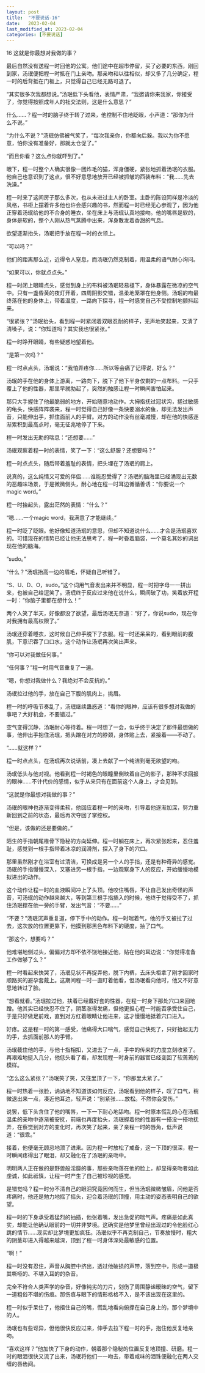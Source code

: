 ```yaml
---
layout: post
title:  "不要说话-16"
date:   2023-02-04
last_modified_at: 2023-02-04
categories: [不要说话]
---
```


16 这就是你最想对我做的事？

最后自然没有送程一时回他的公寓。他们途中在超市停留，买了必要的东西，刚回到家，汤珉便把程一时抵在门上亲吻。那亲吻和以往相似，却又多了几分确定，程一时的后背抵在门板上，只觉得自己已经无路可退了。

“其实很多次我都想说。”汤珉低下头看他，表情严肃，“我邀请你来我家，你接受了，你觉得按照成年人的社交法则，这是什么意思？”

什么……？程一时的脑子终于转了过来，他控制不住地眨眼，小声道：“那你为什么不说。”

“为什么不说？”汤珉仿佛被气笑了，“每次我亲你，你都向后躲。我以为你不愿意，怕你没有准备好，那就太仓促了。”

“而且你看？这么点你就吓到了。”

眼下，程一时整个人确实很像一团炸毛的猫，浑身僵硬，紧张地抓着汤珉的衣服。他自己也意识到了这点，很不好意思地放开已经被抓皱的西装布料：“我……先去洗澡。”



程一时来了这间房子那么多次，也从未进过主人的卧室。主卧的陈设同样是冷淡的风格，书柜上摆着许多他也许会感兴趣的书，然而程一时已经无心参观了，因为他正穿着汤珉给他的不合身的睡衣，坐在床上与汤珉认真地接吻。他的嘴唇是软的，身体是软的，整个人刚从热气蒸腾中出来，浑身散发着香甜的气息。

欲望逐渐抬头，汤珉把手放在程一时的衣领上。

“可以吗？”

他们的距离那么近，近得令人窒息，而汤珉仍然克制着，用温柔的语气耐心询问。

“如果可以，你就点点头。”

程一时闭上眼睛点头，感觉到身上的布料被汤珉轻易褪下，身体暴露在微凉的空气中。只有一盏昏黄的夜灯开着，四周阴影交错，温柔地笼罩在他身侧。汤珉的吻最终落在他的身体上，带着温度，一路向下探寻，程一时感觉自己不受控制地颤抖起来。

“很紧张？”汤珉抬头，看到程一时紧闭着双眼忍耐的样子，无声地笑起来，又清了清嗓子，说：“你知道吗？其实我也很紧张。”

程一时睁开眼睛，有些疑惑地望着他。

“是第一次吗？”

程一时点点头，汤珉说：“我怕弄疼你……所以等会痛了记得说，好么？”



汤珉的手在他的身体上游离，一路向下，脱下了他下半身仅剩的一点布料。一只手覆上了他的性器，那里早就勃起了，突然的触感让程一时瞬间害怕起来。

那只大手握住了他最脆弱的地方，开始随意地动作。大拇指抚过冠状沟，搓过敏感的龟头，快感阵阵袭来，程一时觉得自己好像一条快要溺水的鱼，却无法发出声音，只能伸出手，抓住面前人的手臂。对方的动作没有丝毫减慢，却在他的快感逐渐累积到最高点时，毫无征兆地停了下来。

程一时发出无助的喘息：“还想要……”

汤珉观察着程一时的表情，笑了一下：“这么舒服？还想要吗？”

程一时点点头，随后带着羞耻的表情，把头埋在了汤珉的肩上。

说真的，这么纯情又可爱的伴侣……谁能忍受得了？汤珉的脑海里已经涌现出无数的恶趣味场景，于是微微侧头，耐心地在程一时耳边循循善诱：“你要说一个magic word。”

程一时抬起头，露出茫然的表情：“什么？”

“嗯……一个magic word，我满意了才能继续。”

程一时眨了眨眼。他好像知道汤珉的意思，但却不知道说什么……才会是汤珉喜欢的。可惜现在的情势已经让他无法思考了，程一时昏着脑袋，一个莫名其妙的词出现在他的脑海。

“sudo。”

“什么？”汤珉抬高一边的眉毛，怀疑自己听错了。

“S、U、D、O，sudo。”这个词用气音发出来并不明显，程一时把字母一一拼出来，也被自己给逗笑了。汤珉终于反应过来他在说什么，瞬间破了功，笑着放开程一时：“你脑子里都在想什么！”

两个人笑了半天，好像都没了欲望，最后汤珉无奈道：“好了，你说sudo，现在你对我拥有最高权限了。”

汤珉还穿着睡衣，这时候自己伸手脱下了衣服。程一时还呆呆的，看到眼前的腹肌，下意识吞了口口水，这个动作让汤珉再次笑出声来。

“你可以对我做任何事。”

“任何事？”程一时用气音重复了一遍。

“嗯，你想对我做什么？我绝对不会反抗的。”

汤珉拉过他的手，放在自己下腹的肌肉上，挑眉。

程一时的呼吸节奏乱了，汤珉继续蛊惑道：“看你的眼神，应该有很多想对我做的事吧？大好机会，不要错过。”

空气变得沉静，汤珉耐心等待着。程一时想了一会，似乎终于决定了那件最想做的事，他伸出手抱住汤珉，把头蹭在对方的脖颈，身体贴上去，紧接着——不动了。

“……就这样？”

程一时点点头，在汤珉再次说话前，凑上去献了一个纯洁到毫无欲望的吻。

汤珉低头与他对视。他看到程一时褐色的眼瞳里倒映着自己的影子，那种不求回报的眼神……不计代价的感情，似乎从来只有在面前这个人身上，才会见到。

“这就是你最想对我做的事？”

汤珉的眼神也逐渐变得柔软，他回应着程一时的亲吻，引导着他逐渐加深，努力重新回到之前的状态，最后再次夺回了掌控权。

“但是，该做的还是要做的。”



陌生的手指朝尾椎骨下隐秘的方向延伸。程一时躺在床上，再次紧张起来，忍住羞耻，感觉到一根手指带着冰凉的润滑剂，探入了身下的穴口。

那里虽然刚才在浴室有过清洁，可换成是另一个人的手指，还是有种奇异的感觉。汤珉的手指慢慢深入，又塞进另一根手指，一边观察身下人的反应，开始缓慢地模拟进出的动作。

这个动作让程一时的血液瞬间冲上了头顶。他咬住嘴唇，不让自己发出奇怪的声音，可汤珉的动作越来越大，等到第三根手指插入的时候，他终于觉得受不了，抓住汤珉撑在他一旁的手臂，发出气音：“不要……”

“不要？”汤珉沉声重复道，停下手中的动作。程一时喘着气，他的手又被拉了过去，这次放的位置更靠下，他摸到那黑色布料下的硬度，抽了口气。

“那这个，想要吗？”

他难堪地侧过头，偏偏对方却不依不饶地接近他，贴在他的耳边说：“你觉得准备工作做够了么？”

程一时看起来快哭了，汤珉见状不再捉弄他，脱下内裤，去床头柜拿了刚才回家时顺路买的避孕套戴上。这期间程一时一直盯着他看，但汤珉看向他时，他又不好意思地转过了脸。

“想看就看。”汤珉拉过他，扶着已经戴好套的性器，在程一时身下那处穴口来回地蹭。他其实已经快忍不住了，阴茎涨得发痛，但他更担心程一时能否承受住自己，于是只好做足前戏，直到对方红着眼睛让他进来，这才慢慢地抵着穴口进入。

好疼。这是程一时的第一感受，他痛得大口喘气，感觉自己快死了，只好抬起无力的手，去抓面前那人的手臂。

汤珉截住他的手，与他十指相扣，又进去了一点，手中的传来的力度立刻收紧了。再艰难地挺入几分，他低头看了看，却发现程一时身前的器官已经变回了软蔫蔫的模样。

“怎么这么紧张？”汤珉笑了笑，又往里顶了一下，“你那里太紧了。”

程一时热着一张脸，讷讷地不知道该如何反应，汤珉看到他的样子，叹了口气，稍微退出来一点，凑近他耳边，轻声说：“别紧张……放松。不然你会受伤。”

说罢，低下头含住了他的嘴唇，一下一下耐心地舔吻。程一时原本慌乱的心在汤珉温柔的亲吻中逐渐被安抚，前端也再度抬头，汤珉握着他的性器有一搭没一搭地抚弄，在察觉到对方的变化时，再次笑了起来，亲了亲程一时的唇角，低声说道：“很乖。”

接着，他便毫无顾忌地顶了进来。因为程一时放松了戒备，这一下顶的很深，程一时瞬间疼得出了眼泪，却又融化在了汤珉的亲吻中。

明明两人正在做的是野兽般淫靡的事，那些亲吻落在他的脸上，却显得亲吻者如此虔诚，如此祗慎，让程一时产生了自己被珍视的感觉。

是错觉吗？程一时分不清自己的眼泪究竟因何而生，但当汤珉微微皱眉，问他是否疼痛时，他还是勉力地摇了摇头，迎合着汤珉的顶撞，用主动的姿态表明自己的欲望。



程一时的下身承受着猛烈的抽插，他张着嘴，发出急促的喘气声。疼痛是如此真实，却能让他确认眼前的一切并非梦境。这确实是他梦里曾经出现过的令他脸红心跳的情节……现实却比梦境更加疯狂。汤珉似乎不再克制自己，节奏放慢时，粗大的阴茎却进入得越来越深，顶到了程一时身体深处最敏感的位置。

“啊！”

程一时没有忍住，声音从胸腔中挤出，透过他破损的声带，落到空中，形成一道极其嘶哑的、不堪入耳的的杂音。

完全不符合人类声学的杂音，好像钝劣的刀片，划伤了周围静谧暧昧的空气，留下一道粗俗不堪的伤痕。那伤痕与眼下的情形格格不入，是不该出现在这里的。

程一时似乎呆住了，他捂住自己的嘴，慌乱地看向俯撑在自己身上的，那个梦境中的人。

汤珉也有些讶异，但他很快反应过来，伸手去拉下程一时的手，抱住他反复地亲吻。

“喜欢这样？”他加快了下身的动作，朝着那个隐秘的位置反复地顶撞、研磨。程一时的眼泪很快又流了出来，汤珉将他们一一吻去，带着咸味的泪珠便融化在两人交缠的唇齿间。
